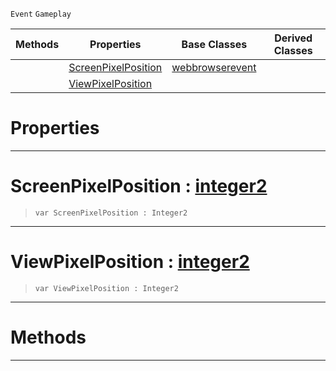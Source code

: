 `Event` `Gameplay`



|Methods|Properties|Base Classes|Derived Classes|
|---|---|---|---|
| |[ ScreenPixelPosition](https://github.com/dragonCASTjosh/PlasmaDocs/blob/master/code_reference/class_reference/webbrowserpointqueryevent.markdown#screenpixelposition-plasma)|[webbrowserevent](https://github.com/dragonCASTjosh/PlasmaDocs/blob/master/code_reference/class_reference/webbrowserevent.markdown)| |
| |[ ViewPixelPosition](https://github.com/dragonCASTjosh/PlasmaDocs/blob/master/code_reference/class_reference/webbrowserpointqueryevent.markdown#viewpixelposition-plasma-e)| | |


 #  Properties


---  
 #  ScreenPixelPosition : [integer2](https://github.com/dragonCASTjosh/PlasmaDocs/blob/master/code_reference/lightning_base_types/integer2.markdown)

> 
> ``` lang=cpp, name=Lightning
> var ScreenPixelPosition : Integer2


---  
 #  ViewPixelPosition : [integer2](https://github.com/dragonCASTjosh/PlasmaDocs/blob/master/code_reference/lightning_base_types/integer2.markdown)

> 
> ``` lang=cpp, name=Lightning
> var ViewPixelPosition : Integer2


---  
 #  Methods


---  
 

 